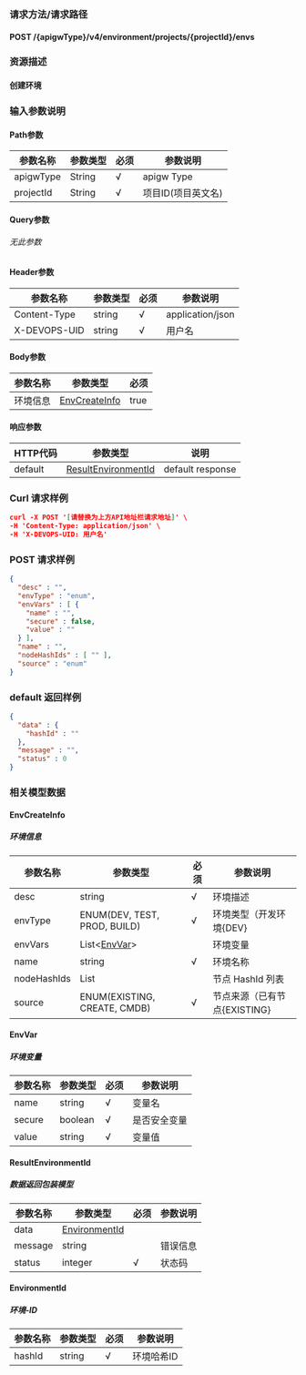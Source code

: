 ### 请求方法/请求路径
#### POST /{apigwType}/v4/environment/projects/{projectId}/envs
### 资源描述
#### 创建环境
### 输入参数说明
#### Path参数

| 参数名称      | 参数类型   | 必须  | 参数说明        |
| --------- | ------ | --- | ----------- |
| apigwType | String | √   | apigw Type  |
| projectId | String | √   | 项目ID(项目英文名) |

#### Query参数
###### 无此参数
#### Header参数

| 参数名称         | 参数类型   | 必须  | 参数说明             |
| ------------ | ------ | --- | ---------------- |
| Content-Type | string | √   | application/json |
| X-DEVOPS-UID | string | √   | 用户名              |

#### Body参数

| 参数名称 | 参数类型                            | 必须   |
| ---- | ------------------------------- | ---- |
| 环境信息 | [EnvCreateInfo](#EnvCreateInfo) | true |

#### 响应参数

| HTTP代码  | 参数类型                                        | 说明               |
| ------- | ------------------------------------------- | ---------------- |
| default | [ResultEnvironmentId](#ResultEnvironmentId) | default response |

### Curl 请求样例

```Json
curl -X POST '[请替换为上方API地址栏请求地址]' \
-H 'Content-Type: application/json' \
-H 'X-DEVOPS-UID: 用户名' 
```

### POST 请求样例

```Json
{
  "desc" : "",
  "envType" : "enum",
  "envVars" : [ {
    "name" : "",
    "secure" : false,
    "value" : ""
  } ],
  "name" : "",
  "nodeHashIds" : [ "" ],
  "source" : "enum"
}
```

### default 返回样例

```Json
{
  "data" : {
    "hashId" : ""
  },
  "message" : "",
  "status" : 0
}
```

### 相关模型数据
#### EnvCreateInfo
##### 环境信息

| 参数名称        | 参数类型                         | 必须  | 参数说明                                   |
| ----------- | ---------------------------- | --- | -------------------------------------- |
| desc        | string                       | √   | 环境描述                                   |
| envType     | ENUM(DEV, TEST, PROD, BUILD) | √   | 环境类型（开发环境{DEV}|测试环境{TEST}|构建环境{BUILD}） |
| envVars     | List<[EnvVar](#EnvVar)>      |     | 环境变量                                   |
| name        | string                       | √   | 环境名称                                   |
| nodeHashIds | List<string>                 |     | 节点 HashId 列表                           |
| source      | ENUM(EXISTING, CREATE, CMDB) | √   | 节点来源（已有节点{EXISTING}|快速生成{CREATE}）      |

#### EnvVar
##### 环境变量

| 参数名称   | 参数类型    | 必须  | 参数说明   |
| ------ | ------- | --- | ------ |
| name   | string  | √   | 变量名    |
| secure | boolean | √   | 是否安全变量 |
| value  | string  | √   | 变量值    |

#### ResultEnvironmentId
##### 数据返回包装模型

| 参数名称    | 参数类型                            | 必须  | 参数说明 |
| ------- | ------------------------------- | --- | ---- |
| data    | [EnvironmentId](#EnvironmentId) |     |      |
| message | string                          |     | 错误信息 |
| status  | integer                         | √   | 状态码  |

#### EnvironmentId
##### 环境-ID

| 参数名称   | 参数类型   | 必须  | 参数说明   |
| ------ | ------ | --- | ------ |
| hashId | string | √   | 环境哈希ID |

 
